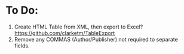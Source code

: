 # To Do:

1. Create HTML Table from XML, then export to Excel?  https://github.com/clarketm/TableExport 
2. Remove any COMMAS (Author/Publisher) not required to separate fields.
